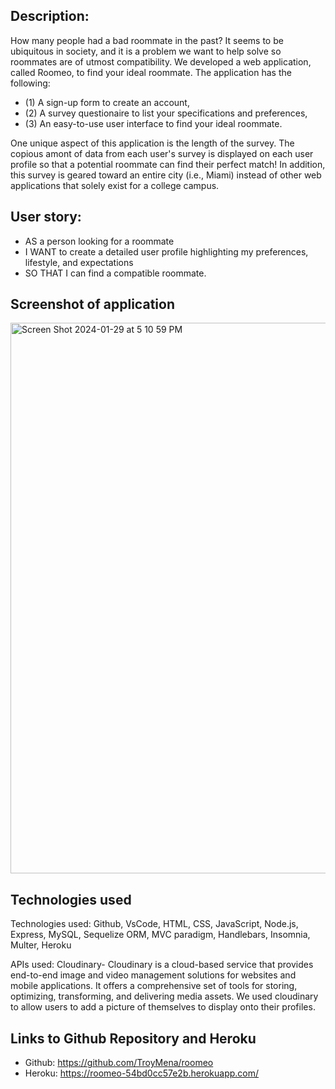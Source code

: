 ## Description:
How many people had a bad roommate in the past? It seems to be ubiquitous in society, and it is a problem we want to help solve so roommates are of utmost compatibility. We developed a web application, called Roomeo, to find your ideal roommate. The application has the following:
* (1) A sign-up form to create an account,
* (2) A survey questionaire to list your specifications and preferences,
* (3) An easy-to-use user interface to find your ideal roommate.

One unique aspect of this application is the length of the survey. The copious amont of data from each user's survey is displayed on each user profile so that a potential roommate can find their perfect match! In addition, this survey is geared toward an entire city (i.e., Miami) instead of other web applications that solely exist for a college campus. 

## User story:

* AS a person looking for a roommate
* I WANT to create a detailed user profile highlighting my preferences, lifestyle, and expectations
* SO THAT I can find a compatible roommate.

## Screenshot of application
<img width="881" alt="Screen Shot 2024-01-29 at 5 10 59 PM" src="https://github.com/TroyMena/roomeo/assets/15932648/67eac851-9d02-4fea-b6ff-cd8b8279f04a">

## Technologies used
Technologies used: Github, VsCode, HTML, CSS, JavaScript, Node.js, Express, MySQL, Sequelize ORM, MVC paradigm, Handlebars, Insomnia, Multer, Heroku

APIs used: Cloudinary- 
Cloudinary is a cloud-based service that provides end-to-end image and video management solutions for websites and mobile applications. It offers a comprehensive set of tools for storing, optimizing, transforming, and delivering media assets. We used cloudinary to allow users to add a picture of themselves to display onto their profiles.


## Links to Github Repository and Heroku
* Github: https://github.com/TroyMena/roomeo
* Heroku: https://roomeo-54bd0cc57e2b.herokuapp.com/ 
